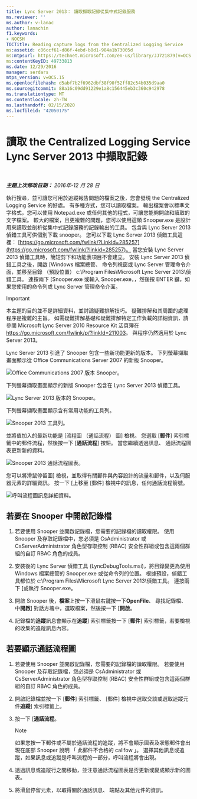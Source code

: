 ```yaml
---
title: Lync Server 2013： 讀取擷取記錄從集中式記錄服務
ms.reviewer: ''
ms.author: v-lanac
author: lanachin
f1.keywords:
- NOCSH
TOCTitle: Reading capture logs from the Centralized Logging Service
ms:assetid: c86ccf61-d86f-4ebd-b8d1-984a1b73005d
ms:mtpsurl: https://technet.microsoft.com/en-us/library/JJ721879(v=OCS.15)
ms:contentKeyID: 49733813
ms.date: 12/29/2016
manager: serdars
mtps_version: v=OCS.15
ms.openlocfilehash: d5abf7b2f6962dbf38f90f52ff82c54b035d9aa0
ms.sourcegitcommit: 88a16c09dd91229e1a8c156445eb3c360c942978
ms.translationtype: MT
ms.contentlocale: zh-TW
ms.lasthandoff: 02/15/2020
ms.locfileid: "42050175"
---
```

<div data-xmlns="http://www.w3.org/1999/xhtml">

<div class="topic" data-xmlns="http://www.w3.org/1999/xhtml" data-msxsl="urn:schemas-microsoft-com:xslt" data-cs="http://msdn.microsoft.com/">

<div data-asp="http://msdn2.microsoft.com/asp">

# <a name="reading-capture-logs-from-the-centralized-logging-service-in-lync-server-2013"></a>讀取 the Centralized Logging Service Lync Server 2013 中擷取記錄

</div>

<div id="mainSection">

<div id="mainBody">

<span> </span>

_**主題上次修改日期：** 2016年-12 月 28 日_

執行搜尋，並可讓您可用於追蹤報告問題的檔案之後，您會發現 the Centralized Logging Service 的好處。 有多種方式，您可以讀取檔案。 輸出檔案會以標準文字格式，您可以使用 Notepad.exe 或任何其他的程式，可讓您能夠開啟和讀取的文字檔案。 較大的檔案，且更複雜的問題，您可以使用這類 Snooper.exe 是設計用來讀取並剖析從集中式記錄服務的記錄輸出的工具。 包含與 Lync Server 2013 偵錯工具可供個別下載 snooper。 您可以下載 Lync Server 2013 偵錯工具這裡： [https://go.microsoft.com/fwlink/?LinkId=285257](https://go.microsoft.com/fwlink/?linkid=285257)。 當您安裝 Lync Server 2013 偵錯工具時，簡短剪下和功能表項目不會建立。 安裝 Lync Server 2013 偵錯工具之後，開啟 [Windows 檔案總管、 命令列視窗或 Lync Server 管理命令介面，並移至目錄 （預設位置） c:\\Program Files\\Microsoft Lync Server 2013\\偵錯工具。 連按兩下 [Snooper.exe 或輸入 Snooper.exe，，然後按 ENTER 鍵，如果您使用的命令列或 Lync Server 管理命令介面。

<div>


> [!IMPORTANT]  
> 本主題的目的並不是詳細資料，並討論疑難排解技巧。 疑難排解和其周圍的處理程序是複雜的主旨。 如需疑難排解基礎和疑難排解特定工作負載的詳細資訊，請參閱 Microsoft Lync Server 2010 Resource Kit 活頁簿在<A href="http://go.microsoft.com/fwlink/p/?linkid=211003">https://go.microsoft.com/fwlink/p/?linkId=211003</A>。 與程序仍然適用於 Lync Server 2013。



</div>

Lync Server 2013 引進了 Snooper 包含一些新功能更新的版本。 下列螢幕擷取畫面顯示從 Office Communications Server 2007 的新版 Snooper。

![Office Communications 2007 版本 Snooper。](images/JJ721879.129503a8-8edd-4bb0-a68f-c43f9a548b93(OCS.15).jpg "Office Communications 2007 版本 Snooper。")

下列螢幕擷取畫面顯示的新版 Snooper 包含在 Lync Server 2013 偵錯工具。

![Lync Server 2013 版本的 Snooper。](images/JJ721879.131495dd-8220-4ae4-af37-0ac5c318fd45(OCS.15).jpg "Lync Server 2013 版本的 Snooper。")

下列螢幕擷取畫面顯示含有常用功能的工具列。

![Snooper 2013 工具列。](images/JJ721879.989249c5-a33e-4251-b8b4-411019cc12b2(OCS.15).jpg "Snooper 2013 工具列。")

並將值加入的最新功能是 [流程圖 （通話流程） 圖] 檢視。 您選取 [**郵件**] 索引標籤中的郵件流程，然後按一下 [**通話流程**] 按鈕。 當您繼續透過訊息、 通話流程圖表更新新的資料。

![Snooper 2013 通話流程圖表。](images/JJ721879.bb8be45d-a842-48fe-86f8-380207d70bab(OCS.15).jpg "Snooper 2013 通話流程圖表。")

您可以將滑鼠停留圖] 檢視，並取得有關郵件與內容設計的流量和郵件，以及伺服器元素的詳細資訊。 按一下 [上移至 [郵件] 檢視中的訊息，任何通話流程箭號。

![呼叫流程圖訊息詳細資料。](images/JJ721879.1147d720-38a9-4bda-8361-78f27ecde3d1(OCS.15).jpg "呼叫流程圖訊息詳細資料。")

<div>

## <a name="to-open-a-log-file-in-snooper"></a>若要在 Snooper 中開啟記錄檔

1.  若要使用 Snooper 並開啟記錄檔，您需要的記錄檔的讀取權限。 使用 Snooper 及存取記錄檔中，您必須是 CsAdministrator 或 CsServerAdministrator 角色型存取控制 (RBAC) 安全性群組或包含這兩個群組的自訂 RBAC 角色的成員。

2.  安裝後的 Lync Server 偵錯工具 (LyncDebugTools.msi)，將目錄變更為使用 Windows 檔案總管的 Snooper.exe 或從命令列的位置。 根據預設，偵錯工具都位於 c:\\Program Files\\Microsoft Lync Server 2013\\偵錯工具。 連按兩下 [或執行 Snooper.exe。

3.  開啟 Snooper 後，**檔案**上按一下滑鼠右鍵按一下**OpenFile**、 尋找記錄檔、 中**開啟**] 對話方塊中，選取檔案，然後按一下 [**開啟**。

4.  記錄檔的**追蹤**訊息會顯示在**追蹤**] 索引標籤按一下 [**郵件**] 索引標籤，若要檢視的收集的追蹤訊息內容。

</div>

<div>

## <a name="to-display-a-call-flow-diagram"></a>若要顯示通話流程圖

1.  若要使用 Snooper 並開啟記錄檔，您需要的記錄檔的讀取權限。 若要使用 Snooper 及存取記錄檔，您必須是 CsAdministrator 或 CsServerAdministrator 角色型存取控制 (RBAC) 安全性群組或包含這兩個群組的自訂 RBAC 角色的成員。

2.  開啟記錄檔並按一下 [**郵件**] 索引標籤、 [郵件] 檢視中選取交談或選取追蹤元件**追蹤**] 索引標籤上。

3.  按一下 [**通話流程**。
    
    <div>
    

    > [!NOTE]  
    > 如果您按一下郵件或不屬於通話流程的追蹤，將不會顯示圖表及狀態郵件會出現在底部 Snooper 說明 「 此郵件不合格的 callfow 」。 選擇其他訊息或追蹤，如果訊息或追蹤是呼叫流程的一部分，呼叫流程將會出現。

    
    </div>

4.  透過訊息或追蹤行之間移動，並注意通話流程圖表是否更新或變成顯示新的圖表。

5.  將滑鼠停留元素，以取得關於通話訊息、 端點及其他元件的資訊。

</div>

</div>

<span> </span>

</div>

</div>

</div>

